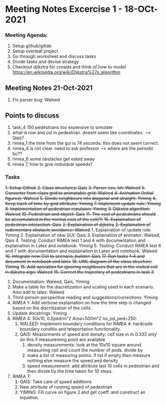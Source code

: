 # Meeting Notes Excercise 1 - 18-OCt-2021

### Meeting Agenda:
1. Setup github/gitlab
2. Setup overleaf project
3. Go through worksheet and discuss tasks
4. Divide tasks and devise strategy
5. Checkout djikstra for crowds and think of how to model https://en.wikipedia.org/wiki/Dijkstra%27s_algorithm

## Meeting Notes 21-Oct-2021
1. Fix parser bug: Waleed


## Points to discuss
1. task_4 150 pedestrians too expensive to simulate
2. what is row and col in pedestrian. doesnt seem like coordinates. --> Qais?
3. rimea_1 the time from the gui is 74 seconds. this does not seem correct.
5. rimea_4 is not clear. need to ask professor --> where are the periodic bc??
4. rimea_6 some obstacles get eated away
6. rimea 7, how to give individual speeds?

### Tasks
~~1. Setup Github~~
~~2. Class structures: Qais~~
~~3. Parser csv, txt: Waleed~~
~~5. Converter from class grid to animatable grid: Waleed~~
~~4. Animation (Initial figures): Waleed~~
~~5. Divide neighbours into diagonal and straight: Yiming~~
~~6. Keep track of time by grid attribute: Yiming~~
~~7. Implement update rule: Yiming~~
~~8. Implementation of pedestrian repulsion: Yiming~~
~~9. Dijkstra algorithm: Waleed~~
~~10. Pedestrian and object: Qais~~
~~11. The cost of pedestrians should be accumulated in the normal cost of the cell(?)~~
~~15. Explaination of pedestrian interaction: Qais~~
~~2. Explaination of dijkstra~~
~~2. Explaination of rudementary obstacle avoidance: Waleed~~
    1. Explaination of update rule: Yiming
    2. Explaination of new GUI: Qais
    3. Explaination of animator: Waleed, Qais
    4. Testing: Conduct RiMEA test 1 and 4 with documentation and explaination in Latex and notebook: Yiming
    5. Testing: Conduct RiMEA test 6 and 7 with documentation and explaination in Latex and notebook: Waleed
~~16. Integrate new GUI to scenario_builder: Qais~~
~~17. Run tasks 1-4 and document in notebook and latex~~
~~18. UML diagram of the class structure: Yiming~~
~~15. Add operation for ignoring neighbours that are in the visited cell in dijkstra algo: Waleed~~
~~15. Correct the trajectory of pedestrians in task 3~~

1. Documentation: Waleed, Qais, Yiming
2. Make a table for the discretization and scaling used in each scenario. Also add to latex: Waleed
3. Third-person perspective reading and suggestions/corrections: Yiming
4. RiMEA 1: Add verbose explaination on how the time step is changed based on the discritization of the cells.
5. Update docstrings: Yiming
6. RiMEA 4: 50x10, 0.5ped/m^2 Area=500m^2 no_od_ped=250:
   1. WALEED: Implement boundary conditions for RiMEA 4: hardcode boundary conditio and teleportation functionality.
   2. QAIS: Measurments of speed and density: cell size in m 0.333 only do this if measureming point are available
      1. density measurements: look at the 10x10 square around measurimg cell and count the number of peds. divide by
      2. make a list of measuring points. if list if empty then measure nothing else measure the speed and density
      3. speed measurement: add attribute last 10 cells in pedestrian and then divide by the time taken for 10 steps.
7. RiMEA 7:
   1. QAIS: Take care of speed additions
   2. New attribute of running speed of pedestrian
   3. YIMING: Fill curve on figure 2 and get coeff. and construct an equation.